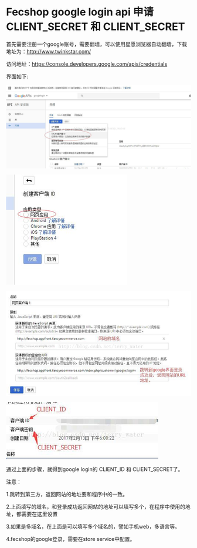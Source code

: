 Fecshop google login api 申请 CLIENT_SECRET 和 CLIENT_SECRET
==========================



首先需要注册一个google账号，需要翻墙，可以使用星愿浏览器自动翻墙，下载地址为：http://www.twinkstar.com/

访问地址：https://console.developers.google.com/apis/credentials

界面如下:


![images](images/cc1.jpg)

![images](images/cc2.jpg)

![images](images/cc3.jpg)

![images](images/cc4.jpg)


通过上面的步骤，就得到google login的 CLIENT_ID 和 CLIENT_SECRET了。







注意：

1.跳转到第三方，返回网站的地址要和程序中的一致。

2.上面填写的域名，和登录成功返回网站的地址可以填写多个，在程序中使用的地址，都需要在这里设置

3.如果是多域名，在上面是可以填写多个域名的，譬如手机web，多语言等。

4.fecshop的google登录，需要在store service中配置。
































